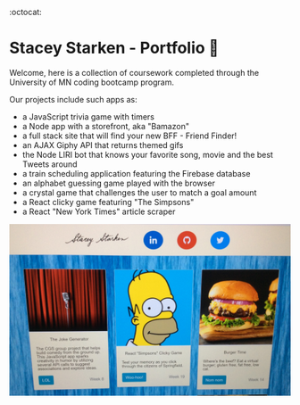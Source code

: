 :octocat: 

# Stacey Starken - Portfolio :notebook:

Welcome, here is a collection of coursework completed through the University of MN coding bootcamp program.

Our projects include such apps as:
* a JavaScript trivia game with timers
* a Node app with a storefront, aka "Bamazon"
* a full stack site that will find your new BFF - Friend Finder!
* an AJAX Giphy API that returns themed gifs
* the Node LIRI bot that knows your favorite song, movie and the best Tweets around
* a train scheduling application featuring the Firebase database
* an alphabet guessing game played with the browser
* a crystal game that challenges the user to match a goal amount
* a React clicky game featuring "The Simpsons"
* a React "New York Times" article scraper

![Screenshot](./assets/images/portfolio.jpg)
